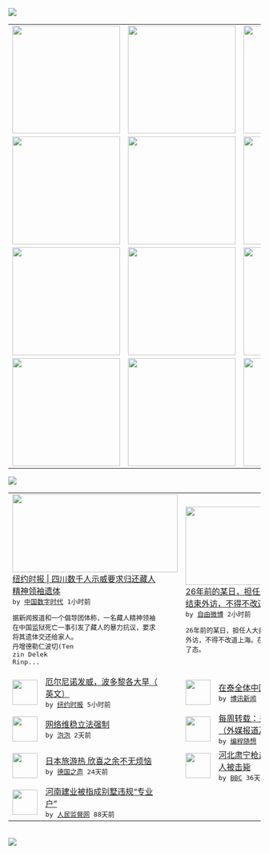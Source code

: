 

<a href="https://github.com/greatfire/z/raw/master/FreeBrowser.apk"><img src="https://raw.githubusercontent.com/greatfire/wiki/master/x/header.png" /></a><table><tr><td width="262" align="center" valign="center"><a href="https://github.com/greatfire/wiki/wiki/nyt" title="纽约时报中文网 国际纵览"><img src="https://raw.githubusercontent.com/greatfire/wiki/master/x/nyt_flag.png" width="215"/></a></td><td width="262" align="center" valign="center"><a href="https://github.com/greatfire/wiki/wiki/dw" title=""><img src="https://raw.githubusercontent.com/greatfire/wiki/master/x/dw_flag.png" width="215"/></a></td><td width="262" align="center" valign="center"><a href="https://github.com/greatfire/wiki/wiki/rmjd" title=""><img src="https://raw.githubusercontent.com/greatfire/wiki/master/x/rmjd_flag.png" width="215"/></a></td></tr><tr><td width="262" align="center" valign="center"><a href="https://github.com/paopaonetizen/website" title="泡泡 - 未经审查的互联网信息"><img src="https://raw.githubusercontent.com/greatfire/wiki/master/x/pp_flag.png" width="215"/></a></td><td width="262" align="center" valign="center"><a href="https://github.com/getlantern/mirror" title="以及自由微博和GreatFire.org官方中文论坛"><img src="https://raw.githubusercontent.com/greatfire/wiki/master/x/lantern_flag.png" width="215"/></a></td><td width="262" align="center" valign="center"><a href="https://github.com/cdtmirrors/m/" title=""><img src="https://raw.githubusercontent.com/greatfire/wiki/master/x/cdt_flag.png" width="215"/></a></td></tr><tr><td width="262" align="center" valign="center"><a href="https://github.com/program-think/blog" title="编程随想的博客"><img src="https://raw.githubusercontent.com/greatfire/wiki/master/x/pt_flag.png" width="215"/></a></td><td width="262" align="center" valign="center"><a href="https://github.com/greatfire/wiki/wiki/bbc" title=""><img src="https://raw.githubusercontent.com/greatfire/wiki/master/x/bbc_flag.png" width="215"/></a></td><td width="262" align="center" valign="center"><a href="https://github.com/freeweibo/s" title="自由微博 - 匿名和不受屏蔽的新浪微博搜索"><img src="https://raw.githubusercontent.com/greatfire/wiki/master/x/fw_flag.png" width="215"/></a></td></tr><tr><td width="262" align="center" valign="center"><a href="https://github.com/greatfire/wiki/wiki/google" title=""><img src="https://raw.githubusercontent.com/greatfire/wiki/master/x/google_flag.png" width="215"/></a></td><td width="262" align="center" valign="center"><a href="https://github.com/bxnews/boxun" title=""><img src="https://raw.githubusercontent.com/greatfire/wiki/master/x/bx_flag.png" width="215"/></a></td><td width="262" align="center" valign="center"><a href="https://github.com/greatfire/wiki/wiki/open-source" title="欢迎访问GreatFire.org开发者项目网站"><img src="https://raw.githubusercontent.com/greatfire/wiki/master/x/open-source_flag.png" width="215"/></a></td></tr></table><img src="https://raw.githubusercontent.com/greatfire/wiki/master/x/newsfeed text.png" /><table cols="4"><tr><td colspan="2" width="380"><a href="http://feedproxy.google.com/~r/chinadigitaltimes/IyPt/~3/tInYO4sH-jY/"><img src="https://raw.githubusercontent.com/greatfire/wiki/master/x/cdt_logo_b.png" width="330" height="156"/></a></br><a href="http://feedproxy.google.com/~r/chinadigitaltimes/IyPt/~3/tInYO4sH-jY/">纽约时报 | 四川数千人示威要求归还藏人<br/>精神领袖遗体</a></br><kbd> by <a href="http://chinadigitaltimes.net/chinese/">中国数字时代</a> 1小时前 </kbd></br><pre>据新闻报道和一个倡导团体称，一名藏人精神领袖<br/>在中国监狱死亡一事引发了藏人的暴力抗议，要求<br/>将其遗体交还给家人。
丹增德勒仁波切(Ten<br/>zin Delek Rinp...</pre></td><td colspan="2" width="380"><a href="https://freeweibo.com/weibo/3864897283133837"><img src="http://ww2.sinaimg.cn/large/539d77e6gw1eu3idrvqiyj20hy0e6whp.jpg" width="330" height="156"/></a></br><a href="https://freeweibo.com/weibo/3864897283133837">26年前的某日，担任人大委员长的万里提前<br/>结束外访，不得不改道…</a></br><kbd> by <a href="https://freeweibo.com/">自由微博</a> 2小时前 </kbd></br><pre>26年前的某日，担任人大委员长的万里提前结束<br/>外访，不得不改道上海。在有关人员的授意下，表<br/>了态。</pre></td></tr><tr><td><img src="http://static01.nyt.com/images/2015/07/10/us/00Droughtweb2/00Droughtweb2-articleLarge.jpg" width="50" height="50"/></td><td width="280"><a href="http://d2qpqq35l60wq5.cloudfront.net/world/20150715/cc15puertorico/">厄尔尼诺发威，波多黎各大旱（<br/>英文）</a></br><kbd> by <a href="http://m.cn.nytimes.com/">纽约时报</a> 5小时前 </kbd></td><td><img src="https://raw.githubusercontent.com/greatfire/wiki/master/x/bx_logo.png" width="50" height="50"/></td><td width="280"><a href="http://www.boxun.com/news/gb/intl/2015/07/201507150248.shtml">在泰全体中国难民紧急求救</a></br><kbd> by <a href="http://www.boxun.com">博讯新闻</a> 10小时前 </kbd></td></tr><tr><td><img src="http://pao-pao.net/sites/pao-pao.net/files/styles/base_adaptive/public/6523513689_baeec3c53c_z_0.jpg?itok=NM8cQ_d1" width="50" height="50"/></td><td width="280"><a href="https://pao-pao.net/article/593">网络维稳立法强制</a></br><kbd> by <a href="https://pao-pao.net">泡泡</a> 2天前 </kbd></td><td><img src="http://lh3.googleusercontent.com/xmlGsu_rJGM9g-urNBa_pdOJFQQCns0hhRmPBkR1LbfWEcW1oBurA2nI1FmJYJWjGlEGh7iW1n5gk8hhHWIoHsg-Hg7SkW9La6udOrl3MJY9xCtNFZuONpdVcZkPE8N5oGtehiccXw" width="50" height="50"/></td><td width="280"><a href="http://feedproxy.google.com/~r/programthink/~3/K7zWvVt9bH0/weekly-share-89.html">每周转载：关于天朝近期的股灾<br/>（外媒报道及大量网友评论）</a></br><kbd> by <a href="http://program-think.blogspot.com">编程随想</a> 2天前 </kbd></td></tr><tr><td><img src="http://www.dw.de/image/0,,17612231_302,00.jpg" width="50" height="50"/></td><td width="280"><a href="http://dw.de/p/1Fjnc?maca=chi-GK-text-greatfire-all-chinese-15625-xml-mrss">日本旅游热 欣喜之余不无烦恼</a></br><kbd> by <a href="http://dw.de">德国之声</a> 24天前 </kbd></td><td><img src="https://raw.githubusercontent.com/greatfire/wiki/master/x/bbc_logo.png" width="50" height="50"/></td><td width="280"><a href="http://www.bbc.co.uk/zhongwen/simp/china/2015/06/150609_china_hebei_shooting">河北肃宁枪击案致五死五伤嫌疑<br/>人被击毙</a></br><kbd> by <a href="http://www.bbc.co.uk/zhongwen/simp">BBC</a> 36天前 </kbd></td></tr><tr><td><img src="http://96.43.108.35/uploads/150418/3-15041Q05F1437.jpg" width="50" height="50"/></td><td width="280"><a href="http://96.43.108.35/tebiebaodao/20150418/15009.html">河南建业被指成别墅违规“专业<br/>户”</a></br><kbd> by <a href="http://www.rmjdw.com/">人民监督网</a> 88天前 </kbd></td></table></br><a href="https://github.com/greatfire/z/raw/master/FreeBrowser.apk"><img src="https://raw.githubusercontent.com/greatfire/wiki/master/x/download app.png" /></a>